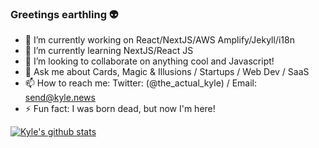 ### Greetings earthling 👽

- 🔭 I’m currently working on React/NextJS/AWS Amplify/Jekyll/i18n
- 🌱 I’m currently learning NextJS/React JS
- 👯 I’m looking to collaborate on anything cool and Javascript!
- 💬 Ask me about Cards, Magic & Illusions / Startups / Web Dev / SaaS
- 📫 How to reach me: Twitter: (@the_actual_kyle) / Email: send@kyle.news
- ⚡ Fun fact: I was born dead, but now I'm here! 

[![Kyle's github stats](https://github-readme-stats.vercel.app/api?username=kylekirkby&show_icons=true&theme=dark)](https://github.com/kylekirkby)
